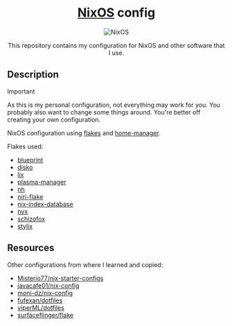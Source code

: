 <div align="center">

# [NixOS](https://nixos.org) config

![NixOS](https://nixos.org/logo/nixos-hires.png)

This repository contains my configuration for NixOS and other software that I use.

</div>

## Description
> [!IMPORTANT]
> As this is my personal configuration, not everything may work for you. You probably also want to change some things around. You're better off creating your own configuration.

NixOS configuration using [flakes](https://nixos.wiki/wiki/Flakes) and [home-manager](https://github.com/nix-community/home-manager).

Flakes used:
- [blueprint](https://github.com/numtide/blueprint)
- [disko](https://github.com/nix-community/disko)
- [lix](https://git.lix.systems/lix-project/nixos-module)
- [plasma-manager](https://github.com/pjones/plasma-manager)
- [nh](https://github.com/viperML/nh)
- [niri-flake](https://github.com/sodiboo/niri-flake)
- [nix-index-database](https://github.com/Mic92/nix-index-database)
- [nyx](https://github.com/chaotic-cx/nyx)
- [schizofox](https://github.com/schizofox/schizofox)
- [stylix](https://github.com/danth/stylix)

## Resources
Other configurations from where I learned and copied:
- [Misterio77/nix-starter-configs](https://github.com/Misterio77/nix-starter-configs)
- [javacafe01/nix-config](https://github.com/javacafe01/nix-config)
- [moni-dz/nix-config](https://github.com/moni-dz/nix-config)
- [fufexan/dotfiles](https://github.com/fufexan/dotfiles)
- [viperML/dotfiles](https://github.com/viperML/dotfiles)
- [surfaceflinger/flake](https://github.com/surfaceflinger/flake)
